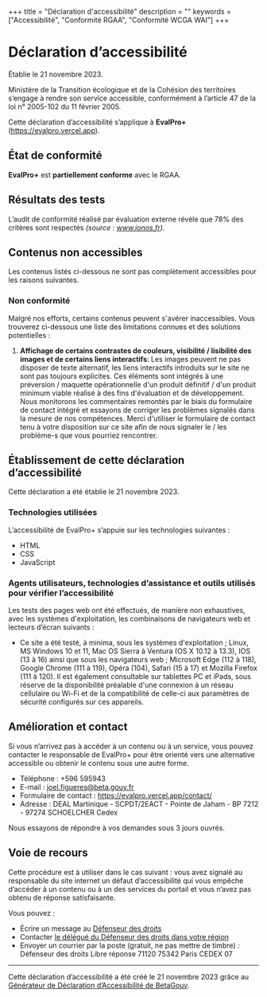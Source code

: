 ﻿+++
title = "Déclaration d'accessibilité"
description = ""
keywords = ["Accessibilité", "Conformité RGAA", "Conformité WCGA WAI"]
+++

# **Déclaration d’accessibilité**
Établie le 21 novembre 2023.

Ministère de la Transition écologique et de la Cohésion des territoires s’engage à rendre son service accessible, conformément à l’article 47 de la loi n° 2005-102 du 11 février 2005.

Cette déclaration d’accessibilité s’applique à **EvalPro+** (https://evalpro.vercel.app).
## **État de conformité**
**EvalPro+** est **partiellement conforme** avec le RGAA. 
## **Résultats des tests**
L’audit de conformité réalisé par évaluation externe révèle que 78% des critères sont respectés
*(source : www.ionos.fr)*.
## **Contenus non accessibles**
Les contenus listés ci-dessous ne sont pas complètement accessibles pour les raisons suivantes.
### **Non conformité**
Malgré nos efforts, certains contenus peuvent s'avérer inaccessibles. Vous trouverez ci-dessous une liste des limitations connues et des solutions potentielles :

1. **Affichage de certains contrastes de couleurs, visibilité / lisibilité des images et de certains liens interactifs**: Les images peuvent ne pas disposer de texte alternatif, les liens interactifs introduits sur le site ne sont pas toujours explicites. Ces éléments sont intégrés à une préversion / maquette opérationnelle d'un produit définitif / d'un produit minimum viable réalisé à des fins d'évaluation et de développement. Nous monitorons les commentaires remontés par le biais du formulaire de contact intégré et essayons de corriger les problèmes signalés dans la mesure de nos compétences. Merci d'utiliser le formulaire de contact tenu à votre disposition sur ce site afin de nous signaler le / les problème-s que vous pourriez rencontrer.
## **Établissement de cette déclaration d’accessibilité**
Cette déclaration a été établie le 21 novembre 2023.
### **Technologies utilisées**
L’accessibilité de EvalPro+ s’appuie sur les technologies suivantes :

- HTML
- CSS
- JavaScript
### **Agents utilisateurs, technologies d’assistance et outils utilisés pour vérifier l’accessibilité**
Les tests des pages web ont été effectués, de manière non exhaustives, avec les systèmes d'exploitation, les combinaisons de navigateurs web et lecteurs d’écran suivants :

- Ce site a été testé, à minima, sous les systèmes d'exploitation ; Linux, MS Windows 10 et 11, Mac OS Sierra à Ventura (OS X 10.12 à 13.3), IOS (13 à 16) ainsi que sous les navigateurs web ; Microsoft Edge (112 à 118), Google Chrome (111 à 119), Opéra (104), Safari (15 à 17) et Mozilla Firefox (111 à 120). Il est également consultable sur tablettes PC et iPads, sous réserve de la disponibilité préalable d'une connexion à un réseau cellulaire ou Wi-Fi et de la compatibilité de celle-ci aux paramètres de sécurité configurés sur ces appareils.
## **Amélioration et contact**
Si vous n’arrivez pas à accéder à un contenu ou à un service, vous pouvez contacter le responsable de EvalPro+ pour être orienté vers une alternative accessible ou obtenir le contenu sous une autre forme.

- Téléphone : +596 595943
- E-mail : <joel.figueres@beta.gouv.fr>
- Formulaire de contact : <https://evalpro.vercel.app/contact/>
- Adresse : DEAL Martinique - SCPDT/2EACT - Pointe de Jaham - BP 7212 - 97274 SCHOELCHER Cedex

Nous essayons de répondre à vos demandes sous 3 jours ouvrés. 
## **Voie de recours**
Cette procédure est à utiliser dans le cas suivant : vous avez signalé au responsable du site internet un défaut d’accessibilité qui vous empêche d’accéder à un contenu ou à un des services du portail et vous n’avez pas obtenu de réponse satisfaisante.

Vous pouvez :

- Écrire un message au [Défenseur des droits](https://formulaire.defenseurdesdroits.fr/)
- Contacter [le délégué du Défenseur des droits dans votre région](https://www.defenseurdesdroits.fr/saisir/delegues)
- Envoyer un courrier par la poste (gratuit, ne pas mettre de timbre) :
  Défenseur des droits
  Libre réponse 71120 75342 Paris CEDEX 07
-----
Cette déclaration d’accessibilité a été créé le 21 novembre 2023 grâce au [Générateur de Déclaration d’Accessibilité de BetaGouv](https://betagouv.github.io/a11y-generateur-declaration/#create). 

